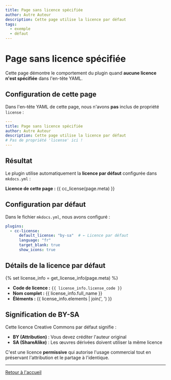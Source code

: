 ```yaml
---
title: Page sans licence spécifiée
author: Autre Auteur
description: Cette page utilise la licence par défaut
tags:
  - exemple
  - défaut
---
```


# Page sans licence spécifiée

Cette page démontre le comportement du plugin quand **aucune licence n'est spécifiée** dans l'en-tête YAML.

## Configuration de cette page

Dans l'en-tête YAML de cette page, nous n'avons **pas** inclus de propriété `license` :

```yaml
---
title: Page sans licence spécifiée
author: Autre Auteur
description: Cette page utilise la licence par défaut
# Pas de propriété 'license' ici !
---
```

## Résultat

Le plugin utilise automatiquement la **licence par défaut** configurée dans `mkdocs.yml` :

**Licence de cette page :** {{ cc_license(page.meta) }}

## Configuration par défaut

Dans le fichier `mkdocs.yml`, nous avons configuré :

```yaml
plugins:
  - cc-license:
      default_license: "by-sa"  # ← Licence par défaut
      language: "fr"
      target_blank: true
      show_icons: true
```

## Détails de la licence par défaut

{% set license_info = get_license_info(page.meta) %}

- **Code de licence :** `{{ license_info.license_code }}`
- **Nom complet :** {{ license_info.full_name }}
- **Éléments :** {{ license_info.elements | join(', ') }}

## Signification de BY-SA

Cette licence Creative Commons par défaut signifie :

- **BY (Attribution)** : Vous devez créditer l'auteur original
- **SA (ShareAlike)** : Les œuvres dérivées doivent utiliser la même licence

C'est une licence **permissive** qui autorise l'usage commercial tout en préservant l'attribution et le partage à l'identique.

---

[Retour à l'accueil](index.md)
